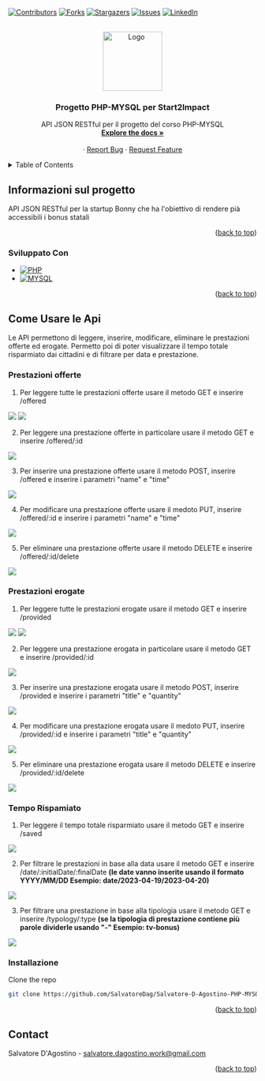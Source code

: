 <!-- Improved compatibility of back to top link: See: https://github.com/othneildrew/Best-README-Template/pull/73 -->
<a name="readme-top"></a>
<!--
*** Thanks for checking out the Best-README-Template. If you have a suggestion
*** that would make this better, please fork the repo and create a pull request
*** or simply open an issue with the tag "enhancement".
*** Don't forget to give the project a star!
*** Thanks again! Now go create something AMAZING! :D
-->



<!-- PROJECT SHIELDS -->
<!--
*** I'm using markdown "reference style" links for readability.
*** Reference links are enclosed in brackets [ ] instead of parentheses ( ).
*** See the bottom of this document for the declaration of the reference variables
*** for contributors-url, forks-url, etc. This is an optional, concise syntax you may use.
*** https://www.markdownguide.org/basic-syntax/#reference-style-links
-->

[![Contributors][contributors-shield]][contributors-url]
[![Forks][forks-shield]][forks-url]
[![Stargazers][stars-shield]][stars-url]
[![Issues][issues-shield]][issues-url]
[![LinkedIn][linkedin-shield]][linkedin-url]




<!-- PROJECT LOGO -->
<br />
<div align="center">
  <a href="https://github.com/SalvatoreDag/Salvatore-D-Agostino-PHP-MYSQL">
    <img src="images/logo.png" alt="Logo" width="120" height="120">
  </a>

<h3 align="center">Progetto PHP-MYSQL per Start2Impact</h3>

  <p align="center">
    API JSON RESTful per il progetto del corso PHP-MYSQL
    <br />
    <a href="https://github.com/SalvatoreDag/Salvatore-D-Agostino-PHP-MYSQL"><strong>Explore the docs »</strong></a>
    <br />
    <br />
    ·
    <a href="https://github.com/SalvatoreDag/Salvatore-D-Agostino-PHP-MYSQL/issues">Report Bug</a>
    ·
    <a href="https://github.com/SalvatoreDag/Salvatore-D-Agostino-PHP-MYSQL/issues">Request Feature</a>
  </p>
</div>



<!-- TABLE OF CONTENTS -->
<details>
  <summary>Table of Contents</summary>
  <ol>
    <li>
      <a href="#informazioni-sul-progetto">Informazioni sul progetto</a>
      <ul>
        <li><a href="#sviluppato-con">Sviluppato con</a></li>
      </ul>
    </li>
    <li>
      <a href="#usare-le-api">Usare le API</a>
      <ul>
        <li><a href="#prestazioni-offerte">Prestazioni Offerte</a></li>
        <li><a href="#prestazioni-erogate">Prestazioni Erogate</a></li>
        <li><a href="#tempo-risparmiato">Tempo Risparmiato</a></li>
      </ul>
    </li>
    <li><a href="#installazione">Installazione</a></li>
    <li><a href="#contact">Contatti</a></li>
  </ol>
</details>



<!-- ABOUT THE PROJECT -->
## Informazioni sul progetto

<p>API JSON RESTful per la startup Bonny che ha l'obiettivo di rendere pià accessibili i bonus statali</p>

<p align="right">(<a href="#readme-top">back to top</a>)</p>



### Sviluppato Con

* [![PHP][PHP]][PHP-url]
* [![MYSQL][MYSQL]][MYSQL-url]

<p align="right">(<a href="#readme-top">back to top</a>)</p>



<!-- GETTING STARTED -->
## Come Usare le Api

Le API permettono di leggere, inserire, modificare, eliminare le prestazioni offerte ed erogate. Permetto poi di poter visualizzare il tempo totale
risparmiato dai cittadini e di filtrare per data e prestazione.

### Prestazioni offerte

1. Per leggere tutte le prestazioni offerte usare il metodo GET e inserire /offered
 <img src="images/url-services.png">
 <img src="images/response-services.png" >

2. Per leggere una prestazione offerte in particolare usare il metodo GET e inserire /offered/:id 
<img src="images/id-services.png" >

3. Per inserire una prestazione offerte usare il metodo POST, inserire /offered e inserire i parametri "name" e "time"
<img src="images/post-offered.png" >

4. Per modificare una prestazione offerte usare il medoto PUT, inserire /offered/:id e inserire i parametri "name" e "time"
<img src="images/put-offered.png" >

5. Per eliminare una prestazione offerte usare il metodo DELETE e inserire /offered/:id/delete
<img src="images/delete-offered.png" >

### Prestazioni erogate

1. Per leggere tutte le prestazioni erogate usare il metodo GET e inserire /provided
<img src="images/url-provided.png">
 <img src="images/response-provided.png" >

2. Per leggere una prestazione erogata in particolare usare il metodo GET e inserire /provided/:id
<img src="images/id-provided.png" >

3. Per inserire una prestazione erogata usare il metodo POST, inserire /provided e inserire i parametri "title" e "quantity"
<img src="images/post-provided.png" >

4. Per modificare una prestazione erogata usare il medoto PUT, inserire /provided/:id e inserire i parametri "title" e "quantity"
<img src="images/put-provided.png" >

5. Per eliminare una prestazione erogata usare il metodo DELETE e inserire /provided/:id/delete
<img src="images/delete-provided.png" >

### Tempo Rispamiato

1. Per leggere il tempo totale risparmiato usare il metodo GET e inserire /saved
<img src="images/saved.png">

2. Per filtrare le prestazioni in base alla data usare il metodo GET e inserire /date/:initialDate/:finalDate <strong>(le date vanno inserite usando il formato YYYY/MM/DD Esempio: date/2023-04-19/2023-04-20)</strong>
<img src="images/date.png">

3. Per filtrare una prestazione in base alla tipologia usare il metodo GET e inserire /typology/:type
<strong> (se la tipologia di prestazione contiene più parole dividerle usando "-" Esempio: tv-bonus)</strong>
<img src="images/typology.png">

### Installazione

 Clone the repo
   ```sh
   git clone https://github.com/SalvatoreDag/Salvatore-D-Agostino-PHP-MYSQL
   ```

<p align="right">(<a href="#readme-top">back to top</a>)</p>




<!-- CONTACT -->
## Contact

Salvatore D'Agostino - salvatore.dagostino.work@gmail.com

<p align="right">(<a href="#readme-top">back to top</a>)</p>





<!-- MARKDOWN LINKS & IMAGES -->
<!-- https://www.markdownguide.org/basic-syntax/#reference-style-links -->
[contributors-shield]: https://img.shields.io/github/contributors/SalvatoreDag/Salvatore-D-Agostino-PHP-MYSQL.svg?style=for-the-badge
[contributors-url]: https://github.com/SalvatoreDag/Salvatore-D-Agostino-PHP-MYSQL/graphs/contributors
[forks-shield]: https://img.shields.io/github/forks/SalvatoreDag/Salvatore-D-Agostino-PHP-MYSQL.svg?style=for-the-badge
[forks-url]: https://github.com/SalvatoreDag/Salvatore-D-Agostino-PHP-MYSQL/network/members
[stars-shield]: https://img.shields.io/github/stars/SalvatoreDag/Salvatore-D-Agostino-PHP-MYSQL.svg?style=for-the-badge
[stars-url]: https://github.com/SalvatoreDag/Salvatore-D-Agostino-PHP-MYSQL/stargazers
[issues-shield]: https://img.shields.io/github/issues/SalvatoreDag/Salvatore-D-Agostino-PHP-MYSQL.svg?style=for-the-badge
[issues-url]:https://github.com/SalvatoreDag/Salvatore-D-Agostino-PHP-MYSQL/issues
[linkedin-shield]: https://img.shields.io/badge/-LinkedIn-black.svg?style=for-the-badge&logo=linkedin&colorB=555
[linkedin-url]: https://www.linkedin.com/in/salvatore-d-agostino/
[PHP]: https://img.shields.io/badge/php-8993be?style=for-the-badge&logo=php&logoColor=white
[PHP-url]: https://www.php.net/
[MYSQL]: https://img.shields.io/badge/mysql-00758F?style=for-the-badge&logo=mysql&logoColor=white
[MYSQL-url]: https://www.mysql.com/

